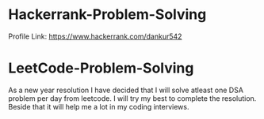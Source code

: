 # Hackerrank-Problem-Solving
  Profile Link: https://www.hackerrank.com/dankur542
# LeetCode-Problem-Solving
As a new year resolution I have decided that I will solve atleast one DSA problem per day from leetcode. I will try my best to complete the resolution. Beside that it will help me a lot in my coding interviews.
